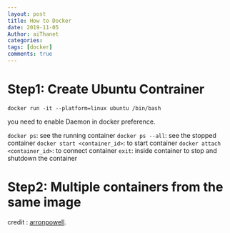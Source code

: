```yaml
---
layout: post
title: How to Docker
date: 2019-11-05
Author: aiThanet
categories:
tags: [docker]
comments: true
---
```


# Step1: Create Ubuntu Contrainer

```
docker run -it --platform=linux ubuntu /bin/bash
```

you need to enable Daemon in docker preference.

`docker ps`: see the running container
`docker ps --all`: see the stopped container
`docker start <container_id>`: to start container
`docker attach <container_id>`: to connect container
`exit`: inside container to stop and shutdown the container

# Step2: Multiple containers from the same image

credit : [arronpowell](https://github.com/aaronpowell/docker-from-scratch).
